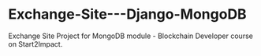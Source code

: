 # Exchange-Site---Django-MongoDB

Exchange Site Project for MongoDB module - Blockchain Developer course on Start2Impact.

